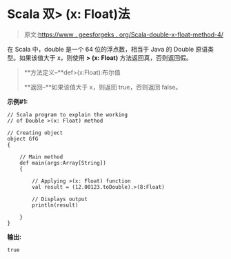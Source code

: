 # Scala 双> (x: Float)法

> 原文:[https://www . geesforgeks . org/Scala-double-x-float-method-4/](https://www.geeksforgeeks.org/scala-double-x-float-method-4/)

在 Scala 中，double 是一个 64 位的浮点数，相当于 Java 的 Double 原语类型。如果该值大于 x，则使用 **> (x: Float)** 方法返回真，否则返回假。

> **方法定义–**def>(x:Float):布尔值
> 
> **返回–**如果该值大于 x，则返回 true，否则返回 false。

**示例#1:**

```
// Scala program to explain the working 
// of Double >(x: Float) method

// Creating object
object GfG
{ 

    // Main method
    def main(args:Array[String])
    {

        // Applying >(x: Float) function
        val result = (12.00123.toDouble).>(8:Float)

        // Displays output
        println(result)

    }
} 
```

**输出:**

```
true

```